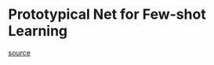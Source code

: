 # Prototypical Net for Few-shot Learning 
[source](https://github.com/cyvius96/prototypical-network-pytorch)
